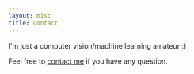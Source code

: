 ```yaml
---
layout: misc
title: Contact
---
```


I'm just a computer vision/machine learning amateur :)

Feel free to [contact me](mailto:yoni.keren@yahoo.ca) if you have any question.

